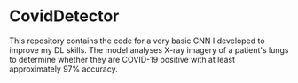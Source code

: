 # CovidDetector

This repository contains the code for a very basic CNN I developed to improve my DL skills. The model analyses X-ray imagery of a patient's lungs to determine whether they are COVID-19 positive with at least approximately 97% accuracy.
